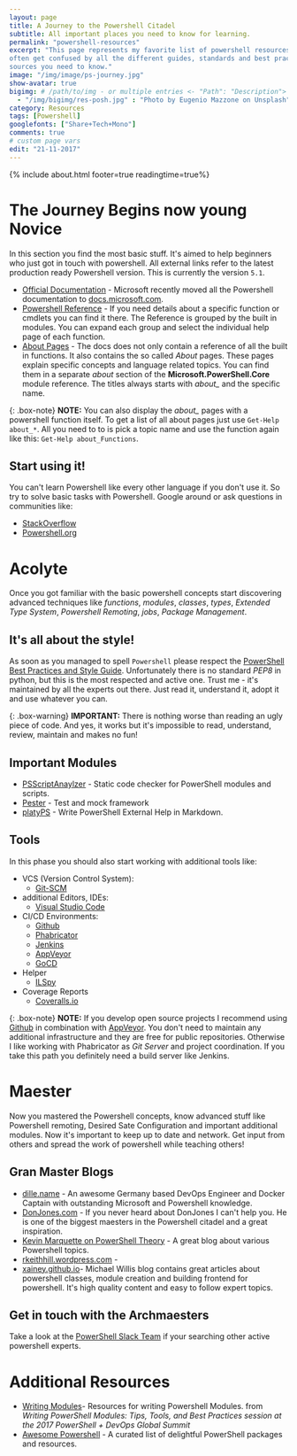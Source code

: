 ```yaml
---
layout: page
title: A Journey to the Powershell Citadel
subtitle: All important places you need to know for learning.
permalink: "powershell-resources"
excerpt: "This page represents my favorite list of powershell resources. When you start learning a new language you
often get confused by all the different guides, standards and best practices. So I started collecting all important
sources you need to know."
image: "/img/image/ps-journey.jpg"
show-avatar: true
bigimg:	# /path/to/img - or multiple entries <- "Path": "Description">
  - "/img/bigimg/res-posh.jpg" : "Photo by Eugenio Mazzone on Unsplash"
category: Resources
tags: [Powershell]
googlefonts: ["Share+Tech+Mono"]
comments: true
# custom page vars
edit: "21-11-2017"
---
```


{% include about.html footer=true readingtime=true%}

# The Journey Begins now young Novice

In this section you find the most basic stuff. It's aimed to help beginners who just got in touch with powershell.
All external links refer to the latest production ready Powershell version. This is currently the version `5.1`.

* [Official Documentation] - Microsoft recently moved all the Powershell documentation to [docs.microsoft.com].
* [Powershell Reference] - If you need details about a specific function or cmdlets you can find it there. The
  Reference is grouped by the built in modules. You can expand each group and select the individual help page of
  each function.
* [About Pages] - The docs does not only contain a reference of all the built in functions. It also contains the so
  called *About* pages. These pages explain specific concepts and language related topics. You can find them in a
  separate *about* section of the **Microsoft.PowerShell.Core** module reference. The titles always starts with
  *about_* and the specific name.

[Official Documentation]: https://docs.microsoft.com/en-us/powershell
[docs.microsoft.com]: https://docs.microsoft.com
[Powershell Reference]: https://docs.microsoft.com/en-us/powershell/scripting/powershell-scripting?view=powershell-5.1
[About Pages]: https://docs.microsoft.com/de-de/powershell/module/microsoft.powershell.core/about/about_aliases?view=powershell-5.1

{: .box-note}
<i class="fa fa-commenting icon-blue" aria-hidden="true"></i> **NOTE:** You can also display the *about_* pages with
a powershell function itself. To get a list of all about pages just use `Get-Help about_*`. All you need to to is pick
a topic name and use the function again like this: `Get-Help about_Functions`.

## Start using it!

You can't learn Powershell like every other language if you don't use it. So try to solve basic tasks with Powershell.
Google around or ask questions in communities like:

* [StackOverflow](https://stackoverflow.com/questions/tagged/powershell)
* [Powershell.org](https://powershell.org/forums)

# Acolyte
Once you got familiar with the basic powershell concepts start discovering advanced techniques like *functions*,
*modules*, *classes*, *types*, *Extended Type System*, *Powershell Remoting*, *jobs*, *Package Management*.

## It's all about the style!

As soon as you managed to spell `Powershell` please respect the [PowerShell Best Practices and Style Guide](https://github.com/PoshCode/PowerShellPracticeAndStyle).
Unfortunately there is no standard *PEP8* in python, but this is the most respected and active one. Trust me - it's
maintained by all the experts out there. Just read it, understand it, adopt it and use whatever you can.

{: .box-warning}
<i class="fa fa-bolt icon-yellow" aria-hidden="true"></i> **IMPORTANT:** There is nothing worse than reading an ugly
 piece of code. And yes, it works but it's impossible to read, understand, review, maintain and makes no fun!

## Important Modules

* [PSScriptAnaylzer] - Static code checker for PowerShell modules and scripts.
* [Pester] - Test and mock framework
* [platyPS] - Write PowerShell External Help in Markdown.

[PSScriptAnaylzer]: https://github.com/PowerShell/PSScriptAnalyzer
[Pester]:https://github.com/pester/Pester
[platyPS]: https://github.com/PowerShell/platyPS

## Tools

In this phase you should also start working with additional tools like:

* VCS (Version Control System):
  * [Git-SCM](https://git-scm.com/)
* additional Editors, IDEs:
  * [Visual Studio Code](https://code.visualstudio.com/)
* CI/CD Environments:
  * [Github](https://github.com/)
  * [Phabricator](https://www.phacility.com/phabricator/)
  * [Jenkins](https://jenkins.io/)
  * [AppVeyor](https://www.appveyor.com/)
  * [GoCD](https://www.gocd.org/)
* Helper
  * [ILSpy](http://ilspy.net/)
* Coverage Reports
  * [Coveralls.io](https://coveralls.io/)

{: .box-note}
<i class="fa fa-commenting icon-blue" aria-hidden="true"></i> **NOTE:** If you develop open source projects I
recommend using [Github](https://github.com/) in combination with [AppVeyor](https://www.appveyor.com/). You don't
need to maintain any additional infrastructure and they are free for public repositories. Otherwise I like working
with Phabricator as *Git Server* and project coordination. If you take this path you definitely need a build server
like Jenkins.

# Maester

Now you mastered the Powershell concepts, know advanced stuff like Powershell remoting, Desired Sate Configuration
and important additional modules. Now it's important to keep up to date and network. Get input from others and
spread the work of powershell while teaching others!

## Gran Master Blogs

* [dille.name](http://dille.name) - An awesome Germany based DevOps Engineer and Docker Captain with outstanding
  Microsoft and Powershell knowledge.
* [DonJones.com](https://donjones.com/) - If you never heard about DonJones I can't help you. He is one of the biggest
  maesters in the Powershell citadel and a great inspiration.
* [Kevin Marquette on PowerShell Theory](https://kevinmarquette.github.io/) - A great blog about various Powershell
  topics.
* [rkeithhill.wordpress.com](rkeithhill.wordpress.com) -
* [xainey.github.io](https://xainey.github.io//)- Michael Willis blog contains great articles about powershell classes,
  module creation and building frontend for powershell. It's high quality content and easy to follow expert topics.

## Get in touch with the Archmaesters

Take a look at the [PowerShell Slack Team](http://slack.poshcode.org/) if your searching other active powershell experts.

# Additional Resources

* [Writing Modules]- Resources for writing Powershell Modules. from
  *Writing PowerShell Modules: Tips, Tools, and Best Practices session at the 2017 PowerShell + DevOps Global Summit*
* [Awesome Powershell] - A curated list of delightful PowerShell packages and resources.

[Writing Modules]: https://github.com/RamblingCookieMonster/WritingModules
[Awesome Powershell]: https://github.com/janikvonrotz/awesome-powershell
